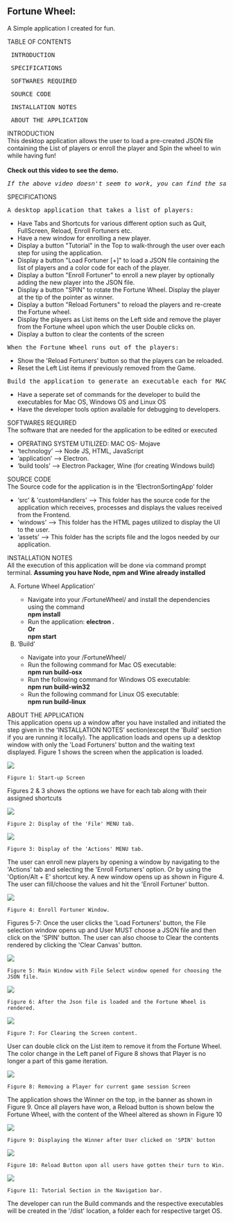 <h2>Fortune Wheel:</h2> A Simple application I created for fun.

TABLE OF CONTENTS

 <pre> INTRODUCTION </pre>
<pre> SPECIFICATIONS </pre>
<pre> SOFTWARES REQUIRED </pre>
<pre> SOURCE CODE </pre>
<pre> INSTALLATION NOTES </pre>
<pre> ABOUT THE APPLICATION </pre>

INTRODUCTION\
 This desktop application allows the user to load a pre-created JSON file containing the List of players or enroll the player and Spin the wheel to win while having fun!
<br><br>
<b>Check out this video to see the demo.</b>

<!-- [![](http://img.youtube.com/vi/975EA6fWZ2s/0.jpg)](https://www.youtube.com/watch?v=975EA6fWZ2s) -->
<pre><i>If the above video doesn't seem to work, you can find the same clip of Demo at (~/readme_figs/DemoVideos/FortuneWheelDemo.mov) location.</i></pre>

SPECIFICATIONS

 <pre>A desktop application that takes a list of players:</pre>
<ul>
<li> Have Tabs and Shortcuts for various different option such as Quit, FullScreen, Reload, Enroll Fortuners etc.</li>
<li> Have a new window for enrolling a new player.</li>
<li> Display a button "Tutorial" in the Top to walk-through the user over each step for using the application.</li>
<li> Display a button "Load Fortuner [+]" to load a JSON file containing the list of players and a color code for each of the player.</li>
<li> Display a button "Enroll Fortuner" to enroll a new player by optionally adding the new player into the JSON file.</li>
<li> Display a button "SPIN" to rotate the Fortune Wheel. Display the player at the tip of the pointer as winner.</li>
<li> Display a button "Reload Fortuners" to reload the players and re-create the Fortune wheel.</li>
<li> Display the players as List items on the Left side and remove the player from the Fortune wheel upon which the user Double clicks on.</li>
<li> Display a button to clear the contents of the screen</li>
</ul>
<pre>When the Fortune Wheel runs out of the players:</pre>
<ul>
<li> Show the 'Reload Fortuners' button so that the players can be reloaded.</li>
<li> Reset the Left List items if previously removed from the Game.</li>
</ul>
<pre>Build the application to generate an executable each for MAC, Windows, Linux:</pre>
<ul>
<li> Have a seperate set of commands for the developer to build the executables for Mac OS, Windows OS and Linux OS</li>
<li> Have the developer tools option available for debugging to developers.</li>
</ul>

SOFTWARES REQUIRED\
 The software that are needed for the application to be edited or executed

<ul>
<li> OPERATING SYSTEM UTILIZED: MAC OS- Mojave </li>
<li> ‘technology’ --> Node JS, HTML, JavaScript</li>
<li> ‘application’ --> Electron.</li>
<li> ‘build tools’ --> Electron Packager, Wine (for creating Windows build)</li>
</ul>

SOURCE CODE\
 The Source code for the application is in the ‘ElectronSortingApp’ folder

<ul>
<li> ‘src’ & 'customHandlers' --> This folder has the source code for the application which receives, processes and displays the values received from the Frontend.</li>
<li> 'windows' --> This folder has the HTML pages utilized to display the UI to the user.</li>
<li> ‘assets’ --> This folder has the scripts file and the logos needed by our application.</li>
</ul>

INSTALLATION NOTES\
 All the execution of this application will be done via command prompt terminal. <b>Assuming you have Node, npm and Wine already installed</b>

<ol type="A">
<li> Fortune Wheel Application’ </li>
	<ul>
		<li> Navigate into your /FortuneWheel/ and install the dependencies using the command <br><b>npm install</b> <br></li>
		<li> Run the application: <b>electron .<br> Or <br> npm start</b></li>
	</ul>
<li> ‘Build’ </li>
	<ul>
		<li> Navigate into your /FortuneWheel/ </li>
		<li> Run the following command for Mac OS executable: <br><b>npm run build-osx</b></li>
		<li> Run the following command for Windows OS executable: <br><b>npm run build-win32</b></li>
		<li> Run the following command for Linux OS executable: <br><b>npm run build-linux</b></li>
	</ul>
	</ol>

ABOUT THE APPLICATION\
 This application opens up a window after you have installed and initiated the step given in the ‘INSTALLATION NOTES’ section(except the 'Build' section if you are running it locally).
The application loads and opens up a desktop window with only the 'Load Fortuners' button and the waiting text displayed. Figure 1 shows the screen when the application is loaded.

![](readme_figs/fig1.png)

    Figure 1: Start-up Screen

Figures 2 & 3 shows the options we have for each tab along with their assigned shortcuts

![](readme_figs/fig2.png)

    Figure 2: Display of the 'File' MENU tab.

![](readme_figs/fig3.png)

    Figure 3: Display of the 'Actions' MENU tab.

The user can enroll new players by opening a window by navigating to the 'Actions' tab and selecting the 'Enroll Fortuners' option. Or by using the 'Option/Alt + E' shortcut key. A new window opens up as shown in Figure 4. The user can fill/choose the values and hit the 'Enroll Fortuner' button.

![](readme_figs/fig4.png)

    Figure 4: Enroll Fortuner Window.

Figures 5-7: Once the user clicks the 'Load Fortuners' button, the File selection window opens up and User MUST choose a JSON file and then click on the 'SPIN' button. The user can also choose to Clear the contents rendered by clicking the 'Clear Canvas' button.

![](readme_figs/fig5.png)

    Figure 5: Main Window with File Select window opened for choosing the JSON file.

![](readme_figs/fig6.png)

    Figure 6: After the Json file is loaded and the Fortune Wheel is rendered.

![](readme_figs/fig7.png)

    Figure 7: For Clearing the Screen content.

User can double click on the List item to remove it from the Fortune Wheel. The color change in the Left panel of Figure 8 shows that Player is no longer a part of this game iteration.

![](readme_figs/fig8.png)

    Figure 8: Removing a Player for current game session Screen

The application shows the Winner on the top, in the banner as shown in Figure 9. Once all players have won, a Reload button is shown below the Fortune Wheel, with the content of the Wheel altered as shown in Figure 10

![](readme_figs/fig9.png)

    Figure 9: Displaying the Winner after User clicked on 'SPIN' button

![](readme_figs/fig10.png)

    Figure 10: Reload Button upon all users have gotten their turn to Win.

![](readme_figs/fig11.png)

    Figure 11: Tutorial Section in the Navigation bar.

The developer can run the Build commands and the respective executables will be created in the '/dist' location, a folder each for respective target OS.
